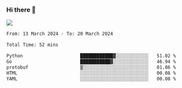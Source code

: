 ### Hi there 👋️

![](https://komarev.com/ghpvc/?username=Loner1024)

<!--START_SECTION:waka-->

```txt
From: 13 March 2024 - To: 20 March 2024

Total Time: 52 mins

Python                     ████████████▓░░░░░░░░░░░░   51.02 %
Go                         ███████████▓░░░░░░░░░░░░░   46.94 %
protobuf                   ▒░░░░░░░░░░░░░░░░░░░░░░░░   01.86 %
HTML                       ░░░░░░░░░░░░░░░░░░░░░░░░░   00.08 %
YAML                       ░░░░░░░░░░░░░░░░░░░░░░░░░   00.08 %
```

<!--END_SECTION:waka-->



